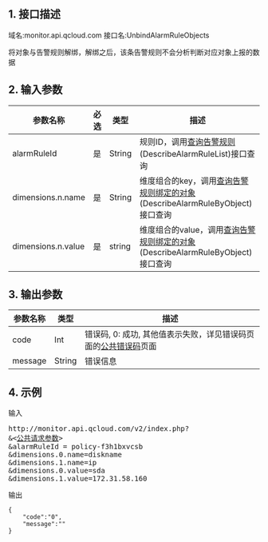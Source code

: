 ## 1. 接口描述
域名:monitor.api.qcloud.com
接口名:UnbindAlarmRuleObjects

将对象与告警规则解绑，解绑之后，该条告警规则不会分析判断对应对象上报的数据


## 2. 输入参数
| 参数名称 | 必选  | 类型 | 描述 |
|---------|---------|---------|---------|
| alarmRuleId | 是 | String | 规则ID，调用<a href="/doc/api/255/查询告警规则" title="查询告警规则">查询告警规则</a>(DescribeAlarmRuleList)接口查询|
| dimensions.n.name | 是 | String | 维度组合的key，调用<a href="/doc/api/255/查询告警规则绑定的对象" title="查询告警规则绑定的对象">查询告警规则绑定的对象</a>(DescribeAlarmRuleByObject)接口查询|
| dimensions.n.value | 是 | string |	维度组合的value，调用<a href="/doc/api/255/查询告警规则绑定的对象" title="查询告警规则绑定的对象">查询告警规则绑定的对象</a>(DescribeAlarmRuleByObject)接口查询|

## 3. 输出参数
| 参数名称 | 类型 | 描述 |
|---------|---------|---------|
| code | Int | 错误码, 0: 成功, 其他值表示失败，详见错误码页面的<a href="/doc/api/255/错误码" title="错误码">公共错误码</a>页面|
| message | String | 错误信息|


## 4. 示例
输入
<pre>
http://monitor.api.qcloud.com/v2/index.php?
&<<a href="/doc/api/229/6976">公共请求参数</a>>
&alarmRuleId = policy-f3h1bxvcsb 
&dimensions.0.name=diskname
&dimensions.1.name=ip
&dimensions.0.value=sda
&dimensions.1.value=172.31.58.160
</pre>
输出
```
{
    "code":"0",
    "message":""
}
```

